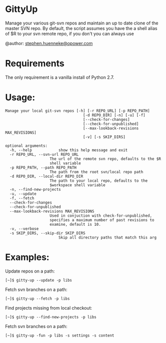 # GittyUp

Manage your various git-svn repos and maintain an up to date clone of
the master SVN repo. By default, the script assumes you have the a
shell alias of $R to your svn remote repo, if you don't you can always
use

@author: stephen.huenneke@opower.com

# Requirements
The only requirement is a vanilla install of Python 2.7.

# Usage:
    Manage your local git-svn repos [-h] [-r REPO_URL] [-p REPO_PATH]
                                       [-d REPO_DIR] [-n] [-u] [-f]
                                       [--check-for-changes]
                                       [--check-for-unpublished]
                                       [--max-lookback-revisions MAX_REVISIONS]
                                       [-v] [-s SKIP_DIRS]

    optional arguments:
      -h, --help            show this help message and exit
      -r REPO_URL, --svn-url REPO_URL
                        The url of the remote svn repo, defaults to the $R
                        shell variable
      -p REPO_PATH, --path REPO_PATH
                        The path from the root svn/local repo path
      -d REPO_DIR, --local-dir REPO_DIR
                        The path to your local repo, defaults to the
                        $workspace shell variable
      -n, --find-new-projects
      -u, --update
      -f, --fetch
      --check-for-changes
      --check-for-unpublished
      --max-lookback-revisions MAX_REVISIONS
                        Used in conjuction with check-for-unpublished,
                        specifies a maximum number of past revisions to
                        examine, default is 10.
      -v, --verbose
      -s SKIP_DIRS, --skip-dir SKIP_DIRS
                            Skip all directory paths that match this arg

# Examples:

Update repos on a path:

    [~]$ gitty-up --update -p libs

Fetch svn branches on a path:

    [~]$ gitty-up --fetch -p libs

Find projects missing from local checkout:

    [~]$ gitty-up --find-new-projects -p libs

Fetch svn branches on a path:

    [~]$ gitty-up -fun -p libs -s settings -s content
